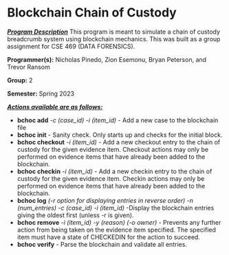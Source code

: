 # Blockchain Chain of Custody #
***<ins>Program Description</ins>***
This program is meant to simulate a chain of custody breadcrumb system using blockchain mechanics. This was built as a group assignment for CSE 469 (DATA FORENSICS).

**Programmer(s):** Nicholas Pinedo, Zion Esemonu, Bryan Peterson, and Trevor Ransom

**Group:** 2

**Semester:** Spring 2023


***<ins>Actions available are as follows:</ins>***
- **bchoc add** *-c (case_id) -i (item_id)* - Add a new case to the blockchain file
- **bchoc init** - Sanity check. Only starts up and checks for the initial block.
- **bchoc checkout** *-i (item_id)* - Add a new checkout entry to the chain of custody for the given evidence item. Checkout actions may only be performed on evidence items that have already been added to the blockchain.
- **bchoc checkin** *-i (item_id)* - Add a new checkin entry to the chain of custody for the given evidence item. Checkin actions may only be performed on evidence items that have already been added to the blockchain.
- **bchoc log** *(-r option for displaying entries in reverse order) -n (num_entries) -c (case_id) -i (item_id)* -Display the blockchain entries giving the oldest first (unless -r is given).
- **bchoc remove** *-i (item_id) -y (reason) (-o owner)* - Prevents any further action from being taken on the evidence item specified. The specified item must have a state of CHECKEDIN for the action to succeed.
- **bchoc verify** - Parse the blockchain and validate all entries.